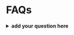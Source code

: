 # FAQs

<details>
  <summary><b>add your question here</b></summary><br>
  Add your answer here
</details>